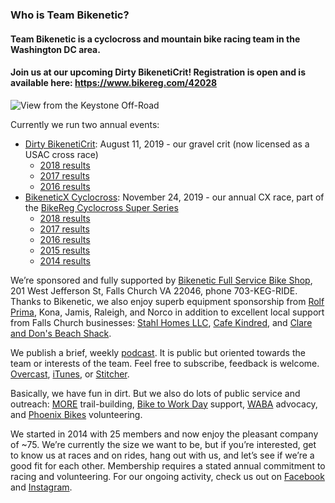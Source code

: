 ### Who is Team Bikenetic?

#### Team Bikenetic is a cyclocross and mountain bike racing team in the Washington DC area. 

#### Join us at our upcoming Dirty BikenetiCrit! Registration is open and is available here: https://www.bikereg.com/42028

![View from the Keystone Off-Road](https://scontent-iad3-1.xx.fbcdn.net/v/t1.0-9/61192955_10105405996900724_224846730561060864_n.jpg?_nc_cat=102&_nc_oc=AQmGRmDW2BOmMI-2f_3xIW27j7WwHVSWmsHECDqbYR4avWsBfV7ENazkD9dWwdUrlWI&_nc_ht=scontent-iad3-1.xx&oh=9bc5c65b910ac96de17fb0a057a9ba63&oe=5D5CCA2E)

Currently we run two annual events:

- [Dirty BikenetiCrit](https://www.bikereg.com/DirtyBikenetiCrit): August 11, 2019 - our gravel crit (now licensed as a USAC cross race)
    - [2018 results](https://www.road-results.com/race/10775)
    - [2017 results](https://www.road-results.com/race/9552)
    - [2016 results](https://www.road-results.com/race/8243)
- [BikeneticX Cyclocross](https://www.bikereg.com/37544): November 24, 2019 - our annual CX race, part of the [BikeReg Cyclocross Super Series](https://www.facebook.com/Super8cyclocross/)
    - [2018 results](https://www.crossresults.com/race/8767)
    - [2017 results](https://www.crossresults.com/race/7924)
    - [2016 results](https://www.crossresults.com/race/6900)
    - [2015 results](https://www.crossresults.com/race/5900)
    - [2014 results](https://www.crossresults.com/race/4944)

We’re sponsored and fully supported by [Bikenetic Full Service Bike Shop](https://www.bikenetic.com/), 201 West Jefferson St, Falls Church VA 22046, phone 703-KEG-RIDE. Thanks to Bikenetic, we also enjoy superb equipment sponsorship from [Rolf Prima](https://rolfprima.com/), Kona, Jamis, Raleigh, and Norco in addition to excellent local support from Falls Church businesses: [Stahl Homes LLC](http://stahlhomes.com/), [Cafe Kindred](http://www.cafekindred.com/), and [Clare and Don's Beach Shack](http://www.clareanddons.com/).

We publish a brief, weekly [podcast](https://overcast.fm/itunes1436089238/team-bikenetic-bicycle-shorts). It is public but oriented towards the team or interests of the team. Feel free to subscribe, feedback is welcome. [Overcast](https://overcast.fm/itunes1436089238/team-bikenetic-bicycle-shorts), [iTunes](https://itunes.apple.com/us/podcast/team-bikenetic-bicycle-shorts/id1436089238?mt=2), or [Stitcher](https://www.stitcher.com/s?fid=233261).

Basically, we have fun in dirt. But we also do lots of public service and outreach: [MORE](http://www.more-mtb.org/) trail-building, [Bike to Work Day](https://www.biketoworkmetrodc.org/) support, [WABA](http://www.waba.org/) advocacy, and [Phoenix Bikes](http://www.phoenixbikes.org/) volunteering.

We started in 2014 with 25 members and now enjoy the pleasant company of ~75. We’re currently the size we want to be, but if you’re interested, get to know us at races and on rides, hang out with us, and let’s see if we’re a good fit for each other. Membership requires a stated annual commitment to racing and volunteering. For our ongoing activity, check us out on [Facebook](https://www.facebook.com/bikeneticx) and [Instagram](https://www.instagram.com/teambikenetic/).
